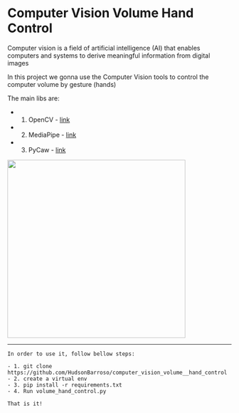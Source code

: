 # Computer Vision Volume Hand Control
Computer vision is a field of artificial intelligence (AI) that enables computers and systems to derive meaningful information from digital images

In this project we gonna use the Computer Vision tools to control the computer volume by gesture (hands)

The main libs are:
- 1. OpenCV - [link](https://opencv.org/)
- 2. MediaPipe - [link](https://mediapipe.dev/)
- 3. PyCaw - [link](https://github.com/AndreMiras/pycaw)

<p float="left">
<img src="https://mediapipe.dev/images/mobile/hand_tracking_3d_android_gpu.gif" width="400", height="400">
</p>

------------

```
In order to use it, follow bellow steps:

- 1. git clone https://github.com/HudsonBarroso/computer_vision_volume__hand_control
- 2. create a virtual env
- 3. pip install -r requirements.txt
- 4. Run volume_hand_control.py

That is it!
```



